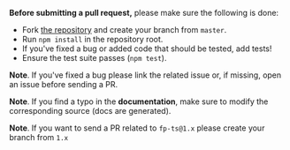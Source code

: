 **Before submitting a pull request,** please make sure the following is done:

- Fork [the repository](https://github.com/jderochervlk/fp-tsm) and create your branch from `master`.
- Run `npm install` in the repository root.
- If you've fixed a bug or added code that should be tested, add tests!
- Ensure the test suite passes (`npm test`).

**Note**. If you've fixed a bug please link the related issue or, if missing, open an issue before sending a PR.

**Note**. If you find a typo in the **documentation**, make sure to modify the corresponding source (docs are generated).

**Note**. If you want to send a PR related to `fp-ts@1.x` please create your branch from `1.x`
